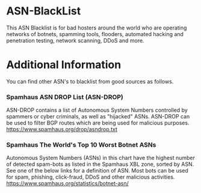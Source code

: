 # ASN-BlackList
This ASN Blacklist is for bad hosters around the world who are operating networks of botnets, spamming tools, flooders, automated hacking and penetration testing, network scanning, DDoS and more.


# Additional Information
You can find other ASN's to blacklist from good sources as follows.

### Spamhaus ASN DROP List (ASN-DROP)
ASN-DROP contains a list of Autonomous System Numbers controlled by spammers or cyber criminals, as well as "hijacked" ASNs. ASN-DROP can be used to filter BGP routes which are being used for malicious purposes. 
https://www.spamhaus.org/drop/asndrop.txt

### Spamhaus The World's Top 10 Worst Botnet ASNs
Autonomous System Numbers (ASNs) in this chart have the highest number of detected spam-bots as listed in the Spamhaus XBL zone, sorted by ASN. See one of the below links for a definition of ASN. Most bots can be used for spam, phishing, click-fraud, DDoS and other malicious activities.
https://www.spamhaus.org/statistics/botnet-asn/
